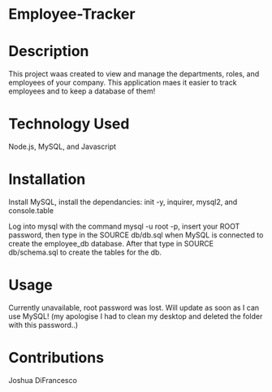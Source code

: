 # Employee-Tracker
# Description

This project waas created to view and manage the departments, roles, and employees of your company. This application maes it easier to track employees and to keep a database of them!

# Technology Used

Node.js, MySQL, and Javascript

# Installation

Install MySQL, install the dependancies: init -y, inquirer, mysql2, and console.table

Log into mysql with the command mysql -u root -p, insert your ROOT password, then type in the SOURCE db/db.sql when MySQL is connected to create the employee_db database. After that type in SOURCE db/schema.sql to create the tables for the db. 

# Usage

Currently unavailable, root password was lost. Will update as soon as I can use MySQL! (my apologise I had to clean my desktop and deleted the folder with this password..)

# Contributions

Joshua DiFrancesco
